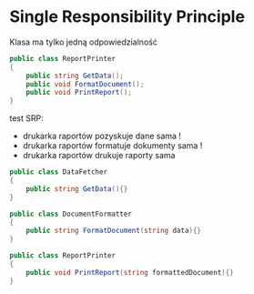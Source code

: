 # Single Responsibility Principle
Klasa ma tylko jedną odpowiedzialność

```csharp
public class ReportPrinter
{
    public string GetData();
    public void FormatDocument();
    public void PrintReport();
}
```

test SRP:
- drukarka raportów pozyskuje dane sama !
- drukarka raportów formatuje dokumenty sama !
- drukarka raportów drukuje raporty sama

```csharp
public class DataFetcher
{
    public string GetData(){}
}

public class DocumentFormatter
{
    public string FormatDocument(string data){}
}

public class ReportPrinter
{
    public void PrintReport(string formattedDocument){} 
}

```